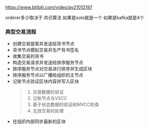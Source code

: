 https://www.bilibili.com/video/av21012197

orderer多少取决于 共识算法 
如果是solo就是一个 
如果是kafka就是4个

### 典型交易流程
 * 创建交易提案并发送给背书节点
 * 背书节点模拟交易并生产背书签名
 * 收集交易的背书
 * 构造交易请求并发送给排序服务节点
 * 排序服务节点对交易进行排序并生成区块
 * 排序服务节点以广播给组织的主节点
 * 记账节点验证区块内容并写入区块
   > 1. 交易数据的验证
   > 2. 记账节点与VSCC
   > 3. 基于状态数据的验证和MVCC检查
   > 4. 无效交易的处理
 * 在组织内部同步最新的区块
